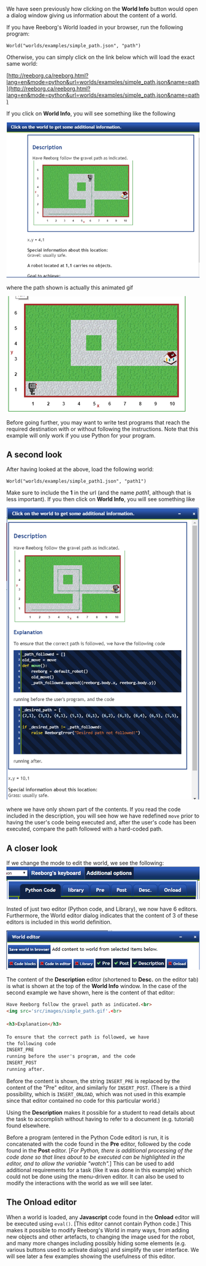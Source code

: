 We have seen previously how clicking on the **World Info** button would open a dialog window giving us information about the content of a world.

If you have Reeborg's World loaded in your browser, run the following program:
```
World("worlds/examples/simple_path.json", "path")
```

Otherwise, you can simply click on the link below which will load the exact same world:

[http://reeborg.ca/reeborg.html?lang=en&mode=python&url=worlds/examples/simple_path.json&name=path](http://reeborg.ca/reeborg.html?lang=en&mode=python&url=worlds/examples/simple_path.json&name=path)

If you click on **World Info**, you will see something like the following

![simple_path1][simple_path1]

[simple_path1]: ../../src/images/simple_path1.png

where the path shown is actually this animated gif

![simple_path][simple_path]

[simple_path]: ../../src/images/simple_path.gif

Before going further, you may want to write test programs that reach the required destination with or without following the instructions. Note that this example will only work if you use Python for your program.

## A second look

After having looked at the above, load the following world:

```
World("worlds/examples/simple_path1.json", "path1")
```

Make sure to include the **1** in the url (and the name _path1_, although that is less important).  If you then click on **World Info**, you will see something like

![simple_path2][simple_path2]

[simple_path2]: ../../src/images/simple_path2.png

where we have only shown part of the contents. If you read the code included in the description, you will see how we have redefined `move` prior to having the user's code being executed and, after the user's code has been executed, compare the path followed with a hard-coded path.

## A closer look

If we change the mode to edit the world, we see the following:
![editors][editors]

[editors]: ../../src/images/editors.png

Insted of just two editor (Python code, and Library), we now have 6 editors. Furthermore, the World editor dialog indicates that the content of 3 of these editors is included in this world definition.

![editors2][editors2]

[editors2]: ../../src/images/editors2.png

The content of the **Description** editor (shortened to **Desc.** on the editor tab) is what is shown at the top of the **World Info** window. In the case of the second example we have shown, here is the content of that editor:

```html
Have Reeborg follow the gravel path as indicated.<br>
<img src='src/images/simple_path.gif'.<br>

<h3>Explanation</h3>

To ensure that the correct path is followed, we have
the following code
INSERT_PRE
running before the user's program, and the code
INSERT_POST
running after.
```

Before the content is shown, the string `INSERT_PRE` is replaced by the content of the "Pre" editor, and similarly for `INSERT_POST`. (There is a third possibility, which is `INSERT_ONLOAD`, which was not used in this example since that editor contained no code for this particular world.)

Using the **Description** makes it possible for a student to read details about the task to accomplish without having to refer to a document (e.g. tutorial) found elsewhere.

Before a program (entered in the Python Code editor) is run, it is concatenated with the code found in the **Pre** editor, followed by the code found in the **Post** editor.  [_For Python, there is additional processing of the code done so that lines about to be executed can be highlighted in the editor, and to allow the variable "watch"._]  This can be used to add additional requirements for a task (like it was done in this example) which could not be done using the menu-driven editor. It can also be used to modify the interactions with the world as we will see later.

## The Onload editor

When a world is loaded, any **Javascript** code found in the **Onload** editor will be executed using `eval()`.
[This editor cannot contain Python code.]
This makes it possible to modify Reeborg's World in many ways, from adding new objects and other artefacts, to changing the image used for the robot, and many more changes including possibly hiding some elements (e.g. various buttons used to activate dialogs) and simplify the user interface.
We will see later a few examples showing the usefulness of this editor.